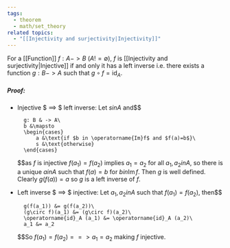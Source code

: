 ```yaml
---
tags:
  - theorem
  - math/set_theory
related topics:
  - "[[Injectivity and surjectivity|Injectivity]]"
---
```

For a [[Function]] $f:A -> B$ ($A != \emptyset$), $f$ is [[Injectivity and surjectivity|Injective]] if and only it has a left inverse i.e. there exists a function $g:B -> A$ such that $g\circ f = \operatorname{id}_A$.
##### Proof:
- Injective $ ==> $ left inverse:
	Let $s in A$ and$$
	
		g: B & -> A\
		b &\mapsto
		\begin{cases}
			a &\text{if $b in \operatorname{Im}f$ and $f(a)=b$}\
			s &\text{otherwise}
		\end{cases}
	
	$$as $f$ is injective $f(a_1) = f(a_2)$ implies $a_1=a_2$ for all $a_1,a_2 in A$, so there is a unique $a in A$ such that $f(a)=b$ for $b in\operatorname{Im} f$. Then $g$ is well defined. Clearly $g(f(a))=a$ so $g$ is a left inverse of $f$.
- Left inverse $ ==> $ injective:
	Let $a_1, a_2 in A$ such that $f(a_1) = f(a_2)$, then$$
	
		g(f(a_1)) &= g(f(a_2))\
		(g\circ f)(a_1) &= (g\circ f)(a_2)\
		\operatorname{id}_A (a_1) &= \operatorname{id}_A (a_2)\
		a_1 &= a_2
	
	$$So $f(a_1) = f(a_2) ==> a_1 = a_2$ making $f$ injective.